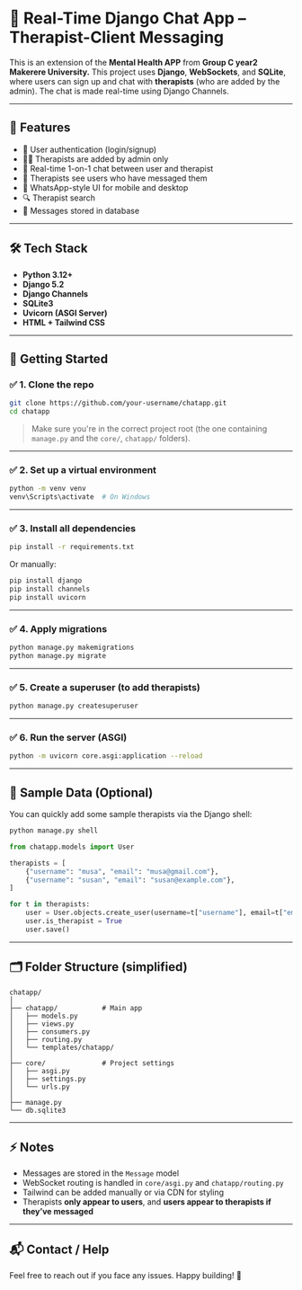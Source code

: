 # 💬 Real-Time Django Chat App – Therapist-Client Messaging

This is an extension of the **Mental Health APP** from **Group C year2 Makerere University.** This project uses **Django**, **WebSockets**, and **SQLite**, where users can sign up and chat with **therapists** (who are added by the admin). The chat is made real-time using Django Channels.

---

## 📸 Features

- 🔐 User authentication (login/signup)
- 👨‍⚕️ Therapists are added by admin only
- 💬 Real-time 1-on-1 chat between user and therapist
- 🧠 Therapists see users who have messaged them
- 📱 WhatsApp-style UI for mobile and desktop
- 🔍 Therapist search
- 📨 Messages stored in database

---

## 🛠 Tech Stack

- **Python 3.12+**
- **Django 5.2**
- **Django Channels**
- **SQLite3**
- **Uvicorn (ASGI Server)**
- **HTML + Tailwind CSS**

---

## 🚀 Getting Started

### ✅ 1. Clone the repo

```bash
git clone https://github.com/your-username/chatapp.git
cd chatapp
```

> Make sure you're in the correct project root (the one containing `manage.py` and the `core/`, `chatapp/` folders).

---

### ✅ 2. Set up a virtual environment

```bash
python -m venv venv
venv\Scripts\activate  # On Windows
```

---

### ✅ 3. Install all dependencies

```bash
pip install -r requirements.txt
```

Or manually:

```bash
pip install django
pip install channels
pip install uvicorn
```

---

### ✅ 4. Apply migrations

```bash
python manage.py makemigrations
python manage.py migrate
```

---

### ✅ 5. Create a superuser (to add therapists)

```bash
python manage.py createsuperuser
```

---

### ✅ 6. Run the server (ASGI)

```bash
python -m uvicorn core.asgi:application --reload
```

---

## 🧪 Sample Data (Optional)

You can quickly add some sample therapists via the Django shell:

```bash
python manage.py shell
```

```python
from chatapp.models import User

therapists = [
    {"username": "musa", "email": "musa@gmail.com"},
    {"username": "susan", "email": "susan@example.com"},
]

for t in therapists:
    user = User.objects.create_user(username=t["username"], email=t["email"], password="pass1234")
    user.is_therapist = True
    user.save()
```

---

## 🗂 Folder Structure (simplified)

```
chatapp/
│
├── chatapp/           # Main app
│   ├── models.py
│   ├── views.py
│   ├── consumers.py
│   ├── routing.py
│   └── templates/chatapp/
│
├── core/              # Project settings
│   ├── asgi.py
│   ├── settings.py
│   └── urls.py
│
├── manage.py
└── db.sqlite3
```

---

## ⚡ Notes

- Messages are stored in the `Message` model
- WebSocket routing is handled in `core/asgi.py` and `chatapp/routing.py`
- Tailwind can be added manually or via CDN for styling
- Therapists **only appear to users**, and **users appear to therapists if they’ve messaged**

---

## 📬 Contact / Help

Feel free to reach out if you face any issues. Happy building! 🚀
